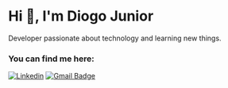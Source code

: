 # Hi 👋, I'm Diogo Junior

Developer passionate about technology and learning new things.

<h3>You can find me here:</h3>

[![Linkedin](https://img.shields.io/badge/-diogojunior-blue?style=flat-square&logo=Linkedin&logoColor=white&link=https://www.linkedin.com/in/diogojunior-dev/)](LINK-DO-SEU-LINKEDIN)
[![Gmail Badge](https://img.shields.io/badge/-diogojunior.dev@email.com-006bed?style=flat-square&logo=Gmail&logoColor=white&link=mailto:diogojunior.dev@gmail.com)](mailto:SEU-EMAIL)
